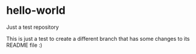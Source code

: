 # hello-world
Just a test repository

This is just a test to create a different branch that has some changes to its README file :)
